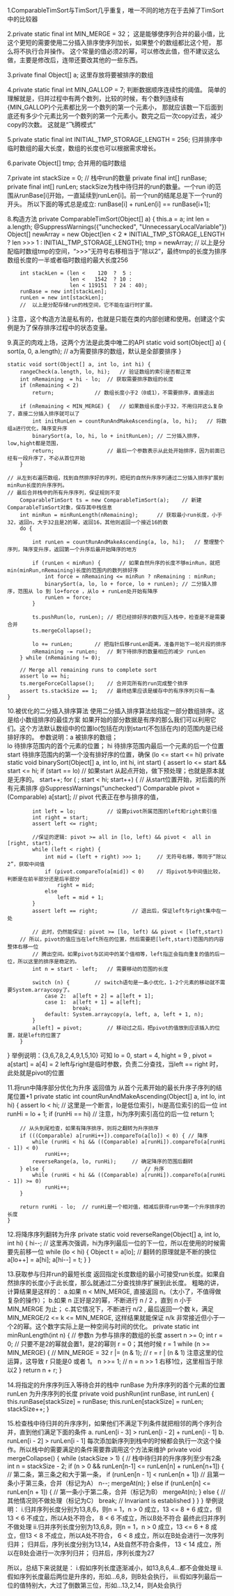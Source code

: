 1.ComparableTimSort与TimSort几乎重复，唯一不同的地方在于去掉了TimSort中的比较器


2.private static final int MIN_MERGE = 32；
  这是能够使序列合并的最小值，比这个更短的需要使用二分插入排序使序列加长，如果整个的数组都比这个短，
  那么将不执行合并操作。
  这个常量的值必须2的幂，可以修改此值，但不建议这么做，主要是修改后，连带还要改其他的一些东西。

3.private final Object[] a;
  这里存放将要被排序的数组

4.private static final int MIN_GALLOP = 7;
  判断数据顺序连续性的阈值。
  简单的理解就是，归并过程中有两个数列，比较的时候，有个数列连续有{MIN_GALLOP}个元素都比另一个数列的第一个元素小，
  那就应该数一下后面到底还有多少个元素比另一个数列的第一个元素小。数完之后一次copy过去，减少copy的次数。
  这就是“飞腾模式”

5.private static final int INITIAL_TMP_STORAGE_LENGTH = 256;
  归并排序中临时数组的最大长度，数组的长度也可以根据需求增长。

6.parivate Object[] tmp;
  合并用的临时数组

7.private int stackSize = 0; // 栈中run的数量
  private final int[] runBase;
  private final int[] runLen;
  stackSize为栈中待归并的run的数量。一个run i的范围从runBase[i]开始，一直延续到runLen[i]。前一个run的结尾总是下一个run的开头。
  所以下面的等式总是成立: runBase[i] + runLen[i] == runBase[i+1];

8.构造方法
  private ComparableTimSort(Object[] a) {
        this.a = a;
        int len = a.length;
        @SuppressWarnings({"unchecked", "UnnecessaryLocalVariable"})
        Object[] newArray = new Object[len < 2 * INITIAL_TMP_STORAGE_LENGTH ? len >>> 1 : INITIAL_TMP_STORAGE_LENGTH];
        tmp = newArray;
	//  以上是分配临时数组tmp的空间，“>>>”无符号右移相当于“除以2”，最终tmp的长度为排序数组长度的一半或者临时数组的最大长度256

        int stackLen = (len <    120  ?  5 :
                        len <   1542  ? 10 :
                        len < 119151  ? 24 : 40);
        runBase = new int[stackLen];
        runLen = new int[stackLen];
        //  以上是分配存储run的栈空间，它不能在运行时扩展。
  }
  注意，这个构造方法是私有的，也就是只能在类的内部创建和使用。创建这个实例是为了保存排序过程中的状态变量。


9.真正的肉戏上场，这两个方法是此类中唯二的API
    static void sort(Object[] a) {
          sort(a, 0, a.length);		// a为需要排序的数组，默认是全部要排序
    }

    static void sort(Object[] a, int lo, int hi) {
        rangeCheck(a.length, lo, hi);	// 验证数组的索引是否都正常
        int nRemaining  = hi - lo;	// 获取需要排序数组的长度
        if (nRemaining < 2)
            return;  			// 数组长度小于2（0或1），不需要排序，直接退出

        if (nRemaining < MIN_MERGE) {	// 如果数组长度小于32，不用归并这么复杂了，直接二分插入排序就可以了
            int initRunLen = countRunAndMakeAscending(a, lo, hi);	// 将数组a进行优化，降序变升序
            binarySort(a, lo, hi, lo + initRunLen);	// 二分插入排序，low,hight都是范围，
            return;					// 最后一个参数表示从此处开始排序，因为前面已经有一段升序了，不必从首位开始
        }

	// 从左到右遍历数组，找到自然排序好的序列，把短的自然升序序列通过二分插入排序扩展到minRun长度的升序序列。
	// 最后合并栈中的所有升序序列，保证规则不变
        ComparableTimSort ts = new ComparableTimSort(a);	// 新建ComparableTimSort对象，保存其中栈信息
        int minRun = minRunLength(nRemaining);		// 获取最小run长度，小于32，返回n，大于32且是2的幂，返回16，其他则返回一个接近16的数
        do {							
          
            int runLen = countRunAndMakeAscending(a, lo, hi);	// 整理整个序列，降序变升序，返回第一个升序后最开始降序的地方

            if (runLen < minRun) {		// 如果自然升序的长度不够minRun，就把 min(minRun,nRemaining)长度的范围内的数列排好序
                int force = nRemaining <= minRun ? nRemaining : minRun;
                binarySort(a, lo, lo + force, lo + runLen);	// 二分插入排序，范围从 lo 到 lo+force ，从lo + runLen处开始有降序
                runLen = force;
            }

            ts.pushRun(lo, runLen);	// 把已经排好序的数列压入栈中，检查是不是需要合并
            ts.mergeCollapse();

            lo += runLen;		// 把指针后移runLen距离，准备开始下一轮片段的排序
            nRemaining -= runLen;	// 剩下待排序的数量相应的减少 runLen
        } while (nRemaining != 0);

        // Merge all remaining runs to complete sort
        assert lo == hi;
        ts.mergeForceCollapse();	// 合并完所有的run完成整个排序
        assert ts.stackSize == 1;	// 最终结果应该是缓存中的有序序列只有一条
    }


10.被优化的二分插入排序算法
  使用二分插入排序算法给指定一部分数组排序。这是给小数组排序的最佳方案
  如果开始的部分数据是有序的那么我们可以利用它们。这个方法默认数组中的位置lo(包括在内)到start(不包括在内)的范围内是已经排好序的。
  参数说明：a      被排序的数组；        
	    lo     待排序范围内的首个元素的位置；
	    hi     待排序范围内最后一个元素的后一个位置
 	    start  待排序范围内的第一个没有排好序的位置，确保 (lo <= start <= hi)
  private static void binarySort(Object[] a, int lo, int hi, int start) {
        assert lo <= start && start <= hi;
        if (start == lo)		// 如果start 从起点开始，做下预处理；也就是原本就是无序的。
            start++;
        for ( ; start < hi; start++) {		// 从start位置开始，对后面的所有元素排序
            @SuppressWarnings("unchecked")
            Comparable<Object> pivot = (Comparable) a[start];	// pivot 代表正在参与排序的值，

            int left = lo;			// 设置pivot所属范围的left和right索引值
            int right = start;
            assert left <= right;

            //保证的逻辑: pivot >= all in [lo, left) && pivot <  all in [right, start).
            while (left < right) {
                int mid = (left + right) >>> 1;		// 无符号右移，等同于“除以2”，获取中间值
                if (pivot.compareTo(a[mid]) < 0)	// 将pivot与中间值比较，判断是在前半部分还是后半部分
                    right = mid;
                else
                    left = mid + 1;
            }
            assert left == right;			// 退出后，保证left与right集中在一处

            // 此时，仍然能保证: pivot >= [lo, left) && pivot < [left,start)
	    // 所以，pivot的值应当在left所在的位置，然后需要把[left,start)范围内的内容整体右移一位
            // 腾出空间。如果pivot与区间中的某个值相等，left指正会指向重复的值的后一位，所以这里的排序是稳定的。
            int n = start - left;  	// 需要移动的范围的长度
           
            switch (n) {		// switch语句是一条小优化，1-2个元素的移动就不需要System.arraycopy了。
                case 2:  a[left + 2] = a[left + 1];
                case 1:  a[left + 1] = a[left];
                         break;
                default: System.arraycopy(a, left, a, left + 1, n);
            }
            a[left] = pivot; 		// 移动过之后，把pivot的值放到应该插入的位置，就是left的位置了
        }
  }
  举例说明：{3,6,7,8,2,4,9,1,5,10}
  可知 lo = 0, start = 4, hight = 9 , pivot = a[start] = a[4] = 2
  left与right是临时参数，负责二分查找，当left == right 时，此处就是pivot的位置


11.将run中降序部分优化为升序
  返回值为 从首个元素开始的最长升序子序列的结尾位置+1
    private static int countRunAndMakeAscending(Object[] a, int lo, int hi) {
        assert lo < hi;		// 这里是一个断言，lo是低位索引，hi是高位索引的后一位
        int runHi = lo + 1;	
        if (runHi == hi)	// 注意，hi为序列索引高位的后一位
            return 1;

        // 从头到尾检查，如果有降序排序，则将之翻转为升序排序
        if (((Comparable) a[runHi++]).compareTo(a[lo]) < 0) { // 降序
            while (runHi < hi && ((Comparable) a[runHi]).compareTo(a[runHi - 1]) < 0)
                runHi++;
            reverseRange(a, lo, runHi);		// 确定降序的范围后翻转
        } else {                                // 升序
            while (runHi < hi && ((Comparable) a[runHi]).compareTo(a[runHi - 1]) >= 0)
                runHi++;
        }

        return runHi - lo;	// runHi是一个相对值，相减后获得run中第一个升序排序的长度
    }


12.将降序序列翻转为升序
    private static void reverseRange(Object[] a, int lo, int hi) {
        hi--;			// 这里再次强调，hi为序列最后一位的下一位，所以在使用的时候需要先前移一位
        while (lo < hi) {
            Object t = a[lo];	// 翻转的原理就是不断的换位
            a[lo++] = a[hi];
            a[hi--] = t;
        }
    }

13.获取参与归并run的最短长度
  返回指定长度数组的最小可接受run长度。如果自然排序的长度小于此长度，那么就通过二分查找排序扩展到此长度。
  粗略的讲，计算结果是这样的：
  a.如果 n < MIN_MERGE, 直接返回 n。（太小了，不值得做复杂的操作）；
  b.如果 n 正好是2的幂，不断进行 n / 2 ，直到 n 小于 MIN_MERGE 为止；
  c.其它情况下，不断进行 n/2 , 最后返回一个数 k，满足 MIN_MERGE/2 <= k <= MIN_MERGE,
  这样结果就能保证 n/k 非常接近但小于一个2的幂。这个数字实际上是一种空间与时间的优化。
    private static int minRunLength(int n) {		// 参数n 为参与排序的数组的长度
        assert n >= 0;
        int r = 0;      // 只要不是2的幂就会置1，是2的幂则 r = 0；其他时候 r = 1
        while (n >= MIN_MERGE) {	// MIN_MERGE = 32 
            r |= (n & 1);		// r = r | (n & 1) 注意这里的位运算，这导致 r 只能是0 或者 1。
            n >>= 1;			// n = n >> 1 右移1位，这里相当于除以2
        }
        return n + r;
    }


14.将指定的升序序列压入等待合并的栈中
    runBase 为升序序列的首个元素的位置
    runLen  为升序序列的长度
    private void pushRun(int runBase, int runLen) {
        this.runBase[stackSize] = runBase;
        this.runLen[stackSize] = runLen;
        stackSize++;
    }
  

15.检查栈中待归并的升序序列，如果他们不满足下列条件就把相邻的两个序列合并，直到他们满足下面的条件
      a. runLen[i - 3] > runLen[i - 2] + runLen[i - 1]
      b. runLen[i - 2] > runLen[i - 1]
  每次添加新序列到栈中的时候都会执行一次这个操作。所以栈中的需要满足的条件需要靠调用这个方法来维护
    private void mergeCollapse() {
        while (stackSize > 1) {			// 栈中待归并的升序序列至少有2条
            int n = stackSize - 2;
            if (n > 0 && runLen[n-1] <= runLen[n] + runLen[n+1]) {	// 第二条，第三条之和大于第一条，
                if (runLen[n - 1] < runLen[n + 1])			// 且第一条小于第三条，合并（标记为A）
                    n--;
                mergeAt(n);
            } else if (runLen[n] <= runLen[n + 1]) {			// 第一条小于第二条，合并（标记为B）
                mergeAt(n);
            } else {							// 其他情况则不做处理（标记为C）
                break; // Invariant is established
            }
        }
    }
  举例说明：
  i.归并序列长度分别为13,8,6，则n = 1，n > 0 成立，13 <= 8 + 6 成立，但13 < 6 不成立，所以A处不符合，
    8 < 6 不成立，所以B处不符合
    最终此归并序列不做处理
  ii.归并序列长度分别为13,6,8，则n = 1，n > 0 成立，13 <= 6 + 8 成立，但13 < 8 不成立，所以A处不符合，
    6 < 8 成立，所以在B处会进行一次序列归并；
    归并后，序列长度分别为13,14，A处自然不符合条件，
    13 < 14 成立，所以在B处会进行一次序列归并；
    归并后，序列长度为27

  所以，总结下来说就是：
  i.假如序列长度逐渐减小，如13,8,6,4...都不会做处理
  ii.假如序列长度最后两位是升序的，形如...6,8，则B处会执行，
  iii.假如序列最后一位的值特别大，大过了倒数第三位，形如...13,2,14，则A处会执行
  
